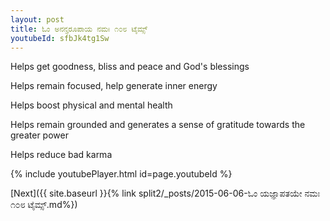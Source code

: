 ```yaml
---
layout: post
title: ಓಂ ಅನನ್ತರೂಪಾಯ ನಮಃ ೧೦೮ ಟೈಮ್ಸ್
youtubeId: sfbJk4tg1Sw
---
```

 
 
Helps get goodness, bliss and peace and God's blessings
 
Helps remain focused, help generate inner energy 
 
Helps boost physical and mental health 
 
Helps remain grounded and generates a sense of gratitude towards the greater power 
 
Helps reduce bad karma
 
 
 
 


{% include youtubePlayer.html id=page.youtubeId %}
 
[Next]({{ site.baseurl }}{% link  split2/_posts/2015-06-06-ಓಂ ಯಜ್ಞಾಪತಯೇ ನಮಃ ೧೦೮ ಟೈಮ್ಸ್.md%})
 
